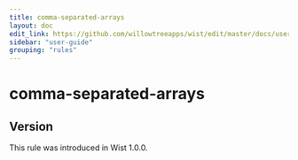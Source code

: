 ```yaml
---
title: comma-separated-arrays
layout: doc
edit_link: https://github.com/willowtreeapps/wist/edit/master/docs/user-guide/rules/comma-separated-arrays
sidebar: "user-guide"
grouping: "rules"
---
```


# comma-separated-arrays

## Version
This rule was introduced in Wist 1.0.0.